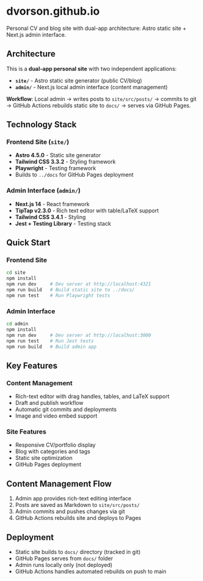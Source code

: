 # dvorson.github.io

Personal CV and blog site with dual-app architecture: Astro static site + Next.js admin interface.

## Architecture

This is a **dual-app personal site** with two independent applications:

- **`site/`** - Astro static site generator (public CV/blog)
- **`admin/`** - Next.js local admin interface (content management)

**Workflow**: Local admin → writes posts to `site/src/posts/` → commits to git → GitHub Actions rebuilds static site to `docs/` → serves via GitHub Pages.

## Technology Stack

### Frontend Site (`site/`)
- **Astro 4.5.0** - Static site generator
- **Tailwind CSS 3.3.2** - Styling framework  
- **Playwright** - Testing framework
- Builds to `../docs` for GitHub Pages deployment

### Admin Interface (`admin/`)
- **Next.js 14** - React framework
- **TipTap v2.3.0** - Rich text editor with table/LaTeX support
- **Tailwind CSS 3.4.1** - Styling
- **Jest + Testing Library** - Testing stack

## Quick Start

### Frontend Site
```bash
cd site
npm install
npm run dev     # Dev server at http://localhost:4321
npm run build   # Build static site to ../docs/
npm run test    # Run Playwright tests
```

### Admin Interface
```bash
cd admin
npm install
npm run dev     # Dev server at http://localhost:3000
npm run test    # Run Jest tests
npm run build   # Build admin app
```

## Key Features

### Content Management
- Rich-text editor with drag handles, tables, and LaTeX support
- Draft and publish workflow
- Automatic git commits and deployments
- Image and video embed support

### Site Features
- Responsive CV/portfolio display
- Blog with categories and tags
- Static site optimization
- GitHub Pages deployment

## Content Management Flow
1. Admin app provides rich-text editing interface
2. Posts are saved as Markdown to `site/src/posts/`
3. Admin commits and pushes changes via git
4. GitHub Actions rebuilds site and deploys to Pages

## Deployment
- Static site builds to `docs/` directory (tracked in git)
- GitHub Pages serves from `docs/` folder
- Admin runs locally only (not deployed)
- GitHub Actions handles automated rebuilds on push to main